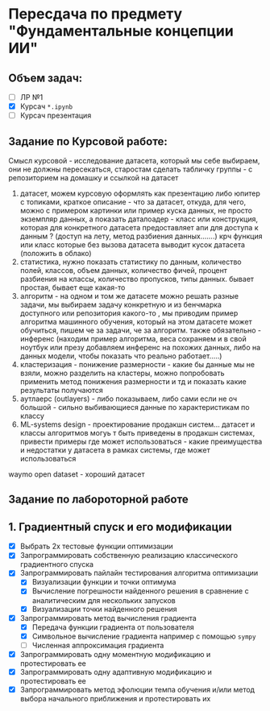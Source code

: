 # Пересдача по предмету "Фундаментальные концепции ИИ"

## Объем задач:
- [ ] ЛР №1
- [X] Курсач `*.ipynb`
- [ ] Курсач презентация

## Задание по Курсовой работе: 
Смысл курсовой - исследование датасета, который мы себе выбираем, они не должны пересекаться, старостам сделать табличку группы - с репозиторием на домашку и ссылкой на датасет
1. датасет, можем курсовую оформлять как презентацию либо юпитер с топиками, краткое описание - что за датасет, откуда, для чего, можно с примером картинки или пример куска данных, не просто экземпляр данных, а показать даталоадер - класс или конструкция, которая для конкретного датасета предоставляет апи для доступа к данным ? (доступ на лету, метод разбиения данных.......) крч функция или класс которые без вызова датасета выводит кусок датасета (положить в облако)
2. статистика, нужно показать статистику по данным, количество полей, классов, объем данных, количество фичей, процент разбиения на классы, количество пропусков, типы данных. бывает простая, бывает еще какая-то 
3. алгоритм - на одном и том же датасете можно решать разные задачи, мы выбираем задачу конкретную и из бенчмарка доступного или репозитория какого-то , мы приводим пример алгоритма машинного обучения, который на этом датасете может обучиться, пишем че за задачи, че за алгоритм. также обязательно - инференс (находим пример алгоритма, веса сохраняем и в свой ноутбук или презу добавляем инференс на похожих данных, либо на данных модели, чтобы показать что реально работает.....)
4. кластеризация - понижение размерности - какие бы данные мы не взяли, можно разделить на кластеры, можно попробовать применить метод понижения размерности и тд и показать какие результаты получаются
5. аутлаерс (outlayers) - либо показываем, либо сами если не оч большой - сильно выбивающиеся данные по характеристикам по классу
6. ML-systems design - проектирование продакшн систем... датасет и классы алгоритмов могуь т быть приведены в продакшн системах, привести примеры где может использоваться - какие преимущества и недостатки у датасета в рамках системы, где может использоваться 

waymo open dataset - хороший датасет

## Задание по лабороторной работе

## 1. Градиентный спуск и его модификации

- [X] Выбрать 2x тестовые функции оптимизации
- [X] Запрограммировать собственную реализацию классического градиентного спуска
- [X] Запрограммировать пайлайн тестирования алгоритма оптимизации
  - [X] Визуализации функции и точки оптимума
  - [X] Вычисление погрешности найденного решения в сравнение с аналитическим для нескольких запусков
  - [X] Визуализации точки найденного решения
- [X] Запрограммировать метод вычисления градиента
  - [X] Передача функции градиента от пользователя
  - [X] Символьное вычисление градиента например с помощью `sympy`
  - [ ] Численная аппроксимация градиента
- [X] Запрограммировать одну моментную модификацию и протестировать ее
- [X] Запрограммировать одну адаптивную модификацию и протестировать ее
- [X] Запрограммировать метод эфолюции темпа обучения и/или метод выбора начального приближения и протестировать их
